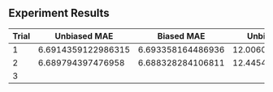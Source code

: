 ## Experiment Results

| Trial | Unbiased MAE | Biased MAE | Unbiased RMSE | Biased RMSE |
| --- | --- | --- | --- | --- |
| 1 | 6.6914359122986315 | 6.693358164486936 | 12.006035931671573 | 12.184442154738381 |
| 2 | 6.689794397476958 | 6.688328284106811 | 12.445465601200624 | | 12.237137382806589 |
| 3 | 
